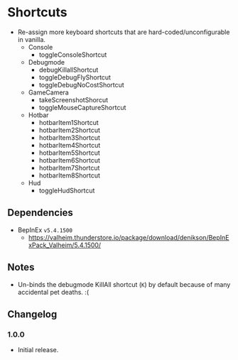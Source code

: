 ﻿# Shortcuts

  * Re-assign more keyboard shortcuts that are hard-coded/unconfigurable in vanilla.
    * Console
      * toggleConsoleShortcut
    * Debugmode
      * debugKillallShortcut
      * toggleDebugFlyShortcut
      * toggleDebugNoCostShortcut
    * GameCamera
      * takeScreenshotShorcut
      * toggleMouseCaptureShortcut
    * Hotbar
      * hotbarItem1Shortcut
      * hotbarItem2Shortcut
      * hotbarItem3Shortcut
      * hotbarItem4Shortcut
      * hotbarItem5Shortcut
      * hotbarItem6Shortcut
      * hotbarItem7Shortcut
      * hotbarItem8Shortcut
    * Hud
      * toggleHudShortcut

## Dependencies

  * BepInEx `v5.4.1500`
    * https://valheim.thunderstore.io/package/download/denikson/BepInExPack_Valheim/5.4.1500/

## Notes

  * Un-binds the debugmode KillAll shortcut (`K`) by default because of many accidental pet deaths. :(

## Changelog

### 1.0.0

  * Initial release.
